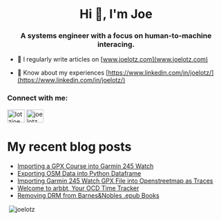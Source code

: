 <h1 align="center">Hi 👋, I'm Joe</h1>
<h3 align="center">A systems engineer with a focus on human-to-machine interacing.</h3>

- 📝 I regularly write articles on [www.joelotz.com](www.joelotz.com)

- 📄 Know about my experiences [https://www.linkedin.com/in/joelotz/](https://www.linkedin.com/in/joelotz/)

<h3 align="left">Connect with me:</h3>
<p align="left">
<a href="https://twitter.com/lotzjoe" target="blank"><img align="center" src="https://raw.githubusercontent.com/rahuldkjain/github-profile-readme-generator/master/src/images/icons/Social/twitter.svg" alt="lotzjoe" height="30" width="40" /></a>
<a href="https://linkedin.com/in/joelotz" target="blank"><img align="center" src="https://raw.githubusercontent.com/rahuldkjain/github-profile-readme-generator/master/src/images/icons/Social/linked-in-alt.svg" alt="joelotz" height="30" width="40" /></a>
</p>

# My recent blog posts
<!-- BLOG-POST-LIST:START -->
- [Importing a GPX Course into Garmin 245 Watch](http://www.joelotz.com/blog/2021/importing-a-gpx-course-into-garmin-245-watch.html)
- [Exporting OSM Data into Python Dataframe](http://www.joelotz.com/blog/2021/exporting-osm-data-into-python-dataframe.html)
- [Importing Garmin 245 Watch GPX File into Openstreetmap as Traces](http://www.joelotz.com/blog/2021/importing-garmin-245-watch-gpx-file-into-openstreetmap-as-traces.html)
- [Welcome to arbbt, Your OCD Time Tracker](http://www.joelotz.com/blog/2021/welcome-to-arbbt-your-ocd-time-tracker.html)
- [Removing DRM from Barnes&Nobles .epub Books](http://www.joelotz.com/blog/2021/removing-drm-from-barnesnobles-epub-books.html)
<!-- BLOG-POST-LIST:END -->

<p>&nbsp;<img align="center" src="https://github-readme-stats.vercel.app/api?username=joelotz&show_icons=true&locale=en" alt="joelotz" /></p>
